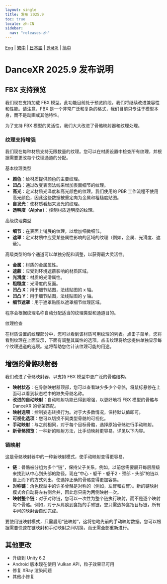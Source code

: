 ```yaml
---
layout: single
title: 发布 2025.9
toc: true
locale: zh-CN
sidebar:
  nav: "releases-zh"
---
```

[Eng](/dancexr/releases/2025.9) | [繁中](/tw/dancexr/releases/2025.9) | [日本語](/jp/dancexr/releases/2025.9) | [한국어](/kr/dancexr/releases/2025.9) | [简中](/zh/dancexr/releases/2025.9)

# DanceXR 2025.9 发布说明

## FBX 支持预览

我们现在支持加载 FBX 模型。此功能目前处于预览阶段，我们将继续改进兼容性和性能。请注意，FBX 是一个非常广泛和复杂的格式，我们目前只专注于模型本身，而不是动画或其他特性。

为了支持 FBX 模型的灵活性，我们大大改进了骨骼映射器和纹理处理。

### 纹理支持增强

我们现在每种材质支持无限数量的纹理。您可以在材质设置中检查所有纹理，并根据需要更改每个纹理通道的分配。

基本纹理类型

- **颜色**：给材质提供颜色的主要纹理。
- **凹凸**：通过改变表面法线来增加表面细节的纹理。
- **高光**：定义材质光泽度和高光颜色的纹理。我们使用的 PBR 工作流程不使用高光颜色，因此这些数据被重定向为金属和粗糙度贴图。
- **自发光**：使材质看起来发光的纹理。
- **透明度（Alpha）**：控制材质透明度的纹理。

高级纹理类型

- **细节**：在表面上铺展的纹理，以增加细微细节。
- **遮罩**：定义材质中应受某些属性影响的区域的纹理（例如，金属、光滑度、遮蔽）。

高级类型的每个通道可以单独分配和调整，以获得最大灵活性。

- **金属**：材质的金属属性。
- **遮蔽**：应受到环境遮蔽影响的材质区域。
- **光滑度**：材质的光滑属性。
- **粗糙度**：光滑度的反面。
- **凹凸 X**：用于细节贴图，法线贴图的 x 轴。
- **凹凸 Y**：用于细节贴图，法线贴图的 y 轴。
- **细节遮罩**：用于遮罩贴图以遮罩细节纹理区域。

程序会根据纹理名称自动分配适当的纹理类型和通道目的。

纹理检查

在材质设置的纹理部分中，您可以看到该材质可用纹理的列表。点击子菜单，您将看到纹理在上面显示，下面有调整其属性的选项。点击纹理将给您提供单独显示每个纹理通道的选项。这将帮助您估计该纹理可能的用途。

## 增强的骨骼映射器

我们改进了骨骼映射器，以支持 FBX 模型中更广泛的骨骼结构。

- **映射状态**：在骨骼映射器顶部，您可以查看缺少多少个骨骼，将鼠标悬停在上面可以看到状态栏中的缺失骨骼名称。
- **改进的自动映射**：自动映射功能已得到增强，以更好地将 FBX 模型的骨骼与 DanceXR 的骨架匹配。
- **映射选项**：控制姿态转换行为。对于大多数情况，保持默认值即可。
- **可视化选项**：您可以切换不同类型骨骼的可视化。
- **手动映射**：与之前相同，对于每个目标骨骼，选择原始骨骼进行手动映射。
- **新骨骼预览**：一种新的映射方法，比手动映射更容易。详见以下内容。

### 链映射
这是骨骼映射器中的一种新映射模式，使手动映射变得更容易。

- **链**：骨骼被分组为多个“链”，保持父子关系。例如，以前您需要展开每层层级来找到从中心到头部的路径。现在“中心 - 躯干 - 躯干2 - 颈部 - 头部”的链以自上而下的方式列出，使选择正确的骨骼变得更加容易。
- **对称链**：角色模型中的许多骨骼是对称的（例如，左臂和右臂）。新的链映射模式会自动将左右侧合并，因此您只需为两侧映射一次。
- **映射整个链**：对于对称链，您可以一次性为整个链执行映射，而不是逐个映射每个骨骼。例如，对于从肩膀到食指的手臂链，您只需选择食指目标链，所有中间的映射会自动完成。

要使用链映射模式，只需启用“链映射”，这将忽略先前的手动映射数据。您可以根据需要快速在链映射和手动映射之间切换，而无需全部重新进行。

## 其他更改
- 升级到 Unity 6.2
- Android 版本现在使用 Vulkan API，粒子效果已可用
- 修复 XRay 渲染问题
- 其他小修复